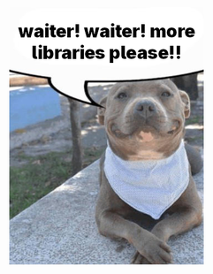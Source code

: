 ![waiter! waiter! more libraries please!!](https://raw.githubusercontent.com/baerchen201/LethalModUtils/refs/heads/main/waiter.png)
